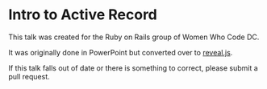 # Intro to Active Record

This talk was created for the Ruby on Rails group of Women Who Code DC.

It was originally done in PowerPoint but converted over to [reveal.js](https://github.com/hakimel/reveal.js/).

If this talk falls out of date or there is something to correct, please submit a pull request.

